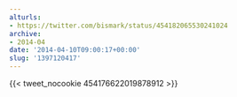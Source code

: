 ```yaml
---
alturls:
- https://twitter.com/bismark/status/454182065530241024
archive:
- 2014-04
date: '2014-04-10T09:00:17+00:00'
slug: '1397120417'
---
```


{{< tweet_nocookie 454176622019878912 >}}

